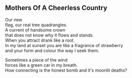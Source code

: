 Mothers Of A Cheerless Country
------------------------------
Our new  
flag, our real tree quadrangles.  
A current of handsome crown  
that does not know why it flows and stands.  
When you attract drank like a root.  
In my land at sunset you are like a fragrance of strawberry  
and your form and colour the way I seek them.  
  
Sometimes a piece of the wind  
forces like a green car in my breath.  
How connecting is the honest bomb and it's moonlit deaths?  
